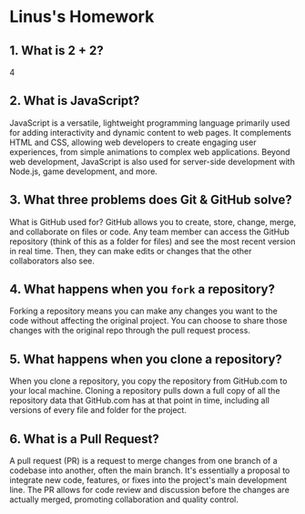 # Linus's Homework

## 1. What is 2 + 2?

4

## 2. What is JavaScript?

JavaScript is a versatile, lightweight programming language primarily used for adding interactivity and dynamic content to web pages. It complements HTML and CSS, allowing web developers to create engaging user experiences, from simple animations to complex web applications. Beyond web development, JavaScript is also used for server-side development with Node.js, game development, and more. 

## 3. What three problems does Git & GitHub solve?

What is GitHub used for? GitHub allows you to create, store, change, merge, and collaborate on files or code. Any team member can access the GitHub repository (think of this as a folder for files) and see the most recent version in real time. Then, they can make edits or changes that the other collaborators also see.

## 4. What happens when you `fork` a repository?

Forking a repository means you can make any changes you want to the code without affecting the original project. You can choose to share those changes with the original repo through the pull request process.

## 5. What happens when you clone a repository?

When you clone a repository, you copy the repository from GitHub.com to your local machine. Cloning a repository pulls down a full copy of all the repository data that GitHub.com has at that point in time, including all versions of every file and folder for the project.

## 6. What is a Pull Request?

A pull request (PR) is a request to merge changes from one branch of a codebase into another, often the main branch. It's essentially a proposal to integrate new code, features, or fixes into the project's main development line. The PR allows for code review and discussion before the changes are actually merged, promoting collaboration and quality control. 
